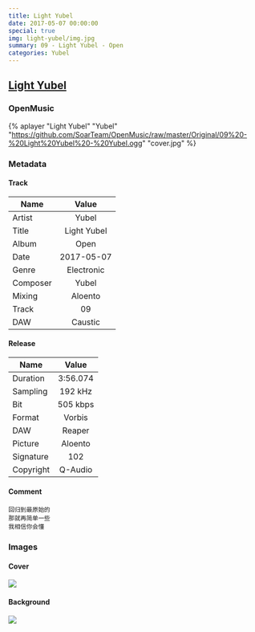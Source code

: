 ```yaml
---
title: Light Yubel
date: 2017-05-07 00:00:00
special: true
img: light-yubel/img.jpg
summary: 09 - Light Yubel - Open
categories: Yubel
---
```


## [Light Yubel](https://github.com/SoarTeam/OpenMusic/raw/master/Original/09%20-%20Light%20Yubel%20-%20Yubel.ogg)

### OpenMusic
{% aplayer "Light Yubel" "Yubel" "https://github.com/SoarTeam/OpenMusic/raw/master/Original/09%20-%20Light%20Yubel%20-%20Yubel.ogg" "cover.jpg" %}

### Metadata
#### Track

Name|Value
---|:--:
Artist|Yubel
Title|Light Yubel
Album|Open
Date|2017-05-07
Genre|Electronic
Composer|Yubel
Mixing|Aloento
Track|09
DAW|Caustic

#### Release

Name|Value
---|:--:
Duration|3:56.074
Sampling|192 kHz
Bit|505 kbps
Format|Vorbis
DAW|Reaper
Picture|Aloento
Signature|102
Copyright|Q-Audio

#### Comment
``` text
回归到最原始的
那就再简单一些
我相信你会懂
```

### Images
#### Cover
![](cover.jpg)

#### Background
![](img.jpg)
